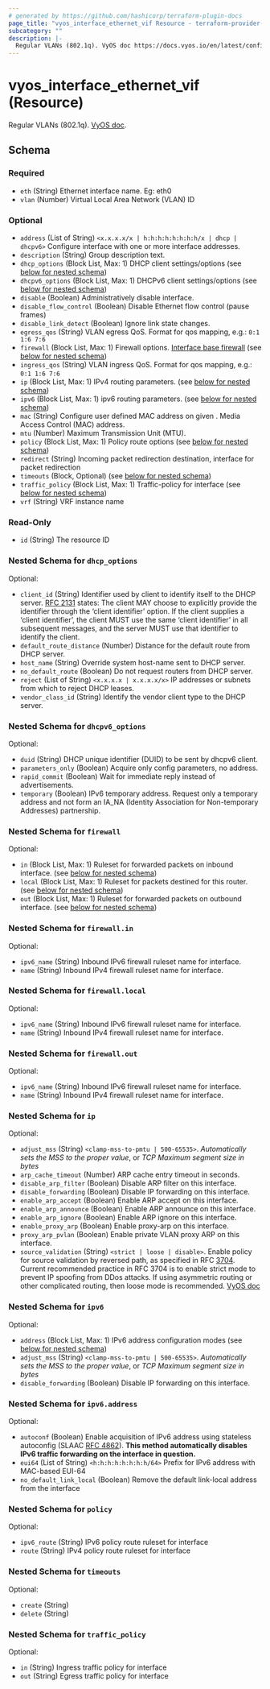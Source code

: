 ```yaml
---
# generated by https://github.com/hashicorp/terraform-plugin-docs
page_title: "vyos_interface_ethernet_vif Resource - terraform-provider-vyos"
subcategory: ""
description: |-
  Regular VLANs (802.1q). VyOS doc https://docs.vyos.io/en/latest/configuration/interfaces/ethernet.html#regular-vlans-802-1q.
---
```


# vyos_interface_ethernet_vif (Resource)

Regular VLANs (802.1q). [VyOS doc](https://docs.vyos.io/en/latest/configuration/interfaces/ethernet.html#regular-vlans-802-1q).



<!-- schema generated by tfplugindocs -->
## Schema

### Required

- `eth` (String) Ethernet interface name. Eg: eth0
- `vlan` (Number) Virtual Local Area Network (VLAN) ID

### Optional

- `address` (List of String) `<x.x.x.x/x | h:h:h:h:h:h:h:h/x | dhcp | dhcpv6>` Configure interface <interface> with one or more interface addresses.
- `description` (String) Group description text.
- `dhcp_options` (Block List, Max: 1) DHCP client settings/options (see [below for nested schema](#nestedblock--dhcp_options))
- `dhcpv6_options` (Block List, Max: 1) DHCPv6 client settings/options (see [below for nested schema](#nestedblock--dhcpv6_options))
- `disable` (Boolean) Administratively disable interface.
- `disable_flow_control` (Boolean) Disable Ethernet flow control (pause frames)
- `disable_link_detect` (Boolean) Ignore link state changes.
- `egress_qos` (String) VLAN egress QoS. Format for qos mapping, e.g.: `0:1 1:6 7:6`
- `firewall` (Block List, Max: 1) Firewall options. [Interface base firewall](https://docs.vyos.io/en/latest/configuration/firewall/general.html#applying-a-rule-set-to-an-interface) (see [below for nested schema](#nestedblock--firewall))
- `ingress_qos` (String) VLAN ingress QoS. Format for qos mapping, e.g.: `0:1 1:6 7:6`
- `ip` (Block List, Max: 1) IPv4 routing parameters. (see [below for nested schema](#nestedblock--ip))
- `ipv6` (Block List, Max: 1) ipv6 routing parameters. (see [below for nested schema](#nestedblock--ipv6))
- `mac` (String) Configure user defined MAC address on given <interface>. Media Access Control (MAC) address.
- `mtu` (Number) Maximum Transmission Unit (MTU).
- `policy` (Block List, Max: 1) Policy route options (see [below for nested schema](#nestedblock--policy))
- `redirect` (String) Incoming packet redirection destination, interface for packet redirection
- `timeouts` (Block, Optional) (see [below for nested schema](#nestedblock--timeouts))
- `traffic_policy` (Block List, Max: 1) Traffic-policy for interface (see [below for nested schema](#nestedblock--traffic_policy))
- `vrf` (String) VRF instance name

### Read-Only

- `id` (String) The resource ID

<a id="nestedblock--dhcp_options"></a>
### Nested Schema for `dhcp_options`

Optional:

- `client_id` (String) Identifier used by client to identify itself to the DHCP server. [RFC 2131](https://datatracker.ietf.org/doc/html/rfc2131.html) states: The client MAY choose to explicitly provide the identifier through the ‘client identifier’ option. If the client supplies a ‘client identifier’, the client MUST use the same ‘client identifier’ in all subsequent messages, and the server MUST use that identifier to identify the client.
- `default_route_distance` (Number) Distance for the default route from DHCP server.
- `host_name` (String) Override system host-name sent to DHCP server.
- `no_default_route` (Boolean) Do not request routers from DHCP server.
- `reject` (List of String) `<x.x.x.x | x.x.x.x/x>` IP addresses or subnets from which to reject DHCP leases.
- `vendor_class_id` (String) Identify the vendor client type to the DHCP server.


<a id="nestedblock--dhcpv6_options"></a>
### Nested Schema for `dhcpv6_options`

Optional:

- `duid` (String) DHCP unique identifier (DUID) to be sent by dhcpv6 client.
- `parameters_only` (Boolean) Acquire only config parameters, no address.
- `rapid_commit` (Boolean) Wait for immediate reply instead of advertisements.
- `temporary` (Boolean) IPv6 temporary address. Request only a temporary address and not form an IA_NA (Identity Association for Non-temporary Addresses) partnership.


<a id="nestedblock--firewall"></a>
### Nested Schema for `firewall`

Optional:

- `in` (Block List, Max: 1) Ruleset for forwarded packets on inbound interface. (see [below for nested schema](#nestedblock--firewall--in))
- `local` (Block List, Max: 1) Ruleset for packets destined for this router. (see [below for nested schema](#nestedblock--firewall--local))
- `out` (Block List, Max: 1) Ruleset for forwarded packets on outbound interface. (see [below for nested schema](#nestedblock--firewall--out))

<a id="nestedblock--firewall--in"></a>
### Nested Schema for `firewall.in`

Optional:

- `ipv6_name` (String) Inbound IPv6 firewall ruleset name for interface.
- `name` (String) Inbound IPv4 firewall ruleset name for interface.


<a id="nestedblock--firewall--local"></a>
### Nested Schema for `firewall.local`

Optional:

- `ipv6_name` (String) Inbound IPv6 firewall ruleset name for interface.
- `name` (String) Inbound IPv4 firewall ruleset name for interface.


<a id="nestedblock--firewall--out"></a>
### Nested Schema for `firewall.out`

Optional:

- `ipv6_name` (String) Inbound IPv6 firewall ruleset name for interface.
- `name` (String) Inbound IPv4 firewall ruleset name for interface.



<a id="nestedblock--ip"></a>
### Nested Schema for `ip`

Optional:

- `adjust_mss` (String) `<clamp-mss-to-pmtu | 500-65535>`. _Automatically sets the MSS to the proper value_, or _TCP Maximum segment size in bytes_
- `arp_cache_timeout` (Number) ARP cache entry timeout in seconds.
- `disable_arp_filter` (Boolean) Disable ARP filter on this interface.
- `disable_forwarding` (Boolean) Disable IP forwarding on this interface.
- `enable_arp_accept` (Boolean) Enable ARP accept on this interface.
- `enable_arp_announce` (Boolean) Enable ARP announce on this interface.
- `enable_arp_ignore` (Boolean) Enable ARP ignore on this interface.
- `enable_proxy_arp` (Boolean) Enable proxy-arp on this interface.
- `proxy_arp_pvlan` (Boolean) Enable private VLAN proxy ARP on this interface.
- `source_validation` (String) `<strict | loose | disable>`. Enable policy for source validation by reversed path, as specified in RFC [3704](https://datatracker.ietf.org/doc/html/rfc3704.html). Current recommended practice in RFC 3704 is to enable strict mode to prevent IP spoofing from DDos attacks. If using asymmetric routing or other complicated routing, then loose mode is recommended. [VyOS doc](https://docs.vyos.io/en/latest/configuration/interfaces/ethernet.html#cfgcmd-set-interfaces-ethernet-interface-ip-source-validation-strict-loose-disable)


<a id="nestedblock--ipv6"></a>
### Nested Schema for `ipv6`

Optional:

- `address` (Block List, Max: 1) IPv6 address configuration modes (see [below for nested schema](#nestedblock--ipv6--address))
- `adjust_mss` (String) `<clamp-mss-to-pmtu | 500-65535>`. _Automatically sets the MSS to the proper value_, or _TCP Maximum segment size in bytes_
- `disable_forwarding` (Boolean) Disable IP forwarding on this interface.

<a id="nestedblock--ipv6--address"></a>
### Nested Schema for `ipv6.address`

Optional:

- `autoconf` (Boolean) Enable acquisition of IPv6 address using stateless autoconfig (SLAAC [RFC 4862](https://datatracker.ietf.org/doc/html/rfc4862.html)). __This method automatically disables IPv6 traffic forwarding on the interface in question.__
- `eui64` (List of String) `<h:h:h:h:h:h:h:h/64>` Prefix for IPv6 address with MAC-based EUI-64
- `no_default_link_local` (Boolean) Remove the default link-local address from the interface



<a id="nestedblock--policy"></a>
### Nested Schema for `policy`

Optional:

- `ipv6_route` (String) IPv6 policy route ruleset for interface
- `route` (String) IPv4 policy route ruleset for interface


<a id="nestedblock--timeouts"></a>
### Nested Schema for `timeouts`

Optional:

- `create` (String)
- `delete` (String)


<a id="nestedblock--traffic_policy"></a>
### Nested Schema for `traffic_policy`

Optional:

- `in` (String) Ingress traffic policy for interface
- `out` (String) Egress traffic policy for interface


